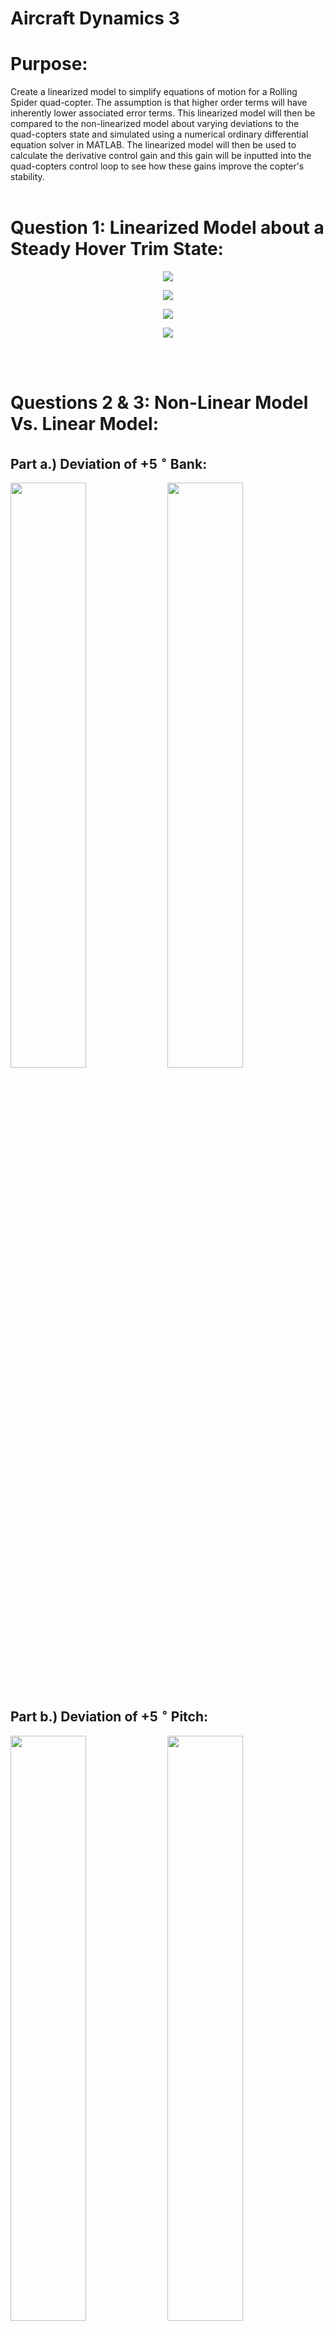 # Aircraft Dynamics 3

# Purpose:
Create a linearized model to simplify equations of motion for a Rolling Spider quad-copter. The assumption is that higher order terms will have inherently lower associated error terms. This linearized model will then be compared to the non-linearized model about varying deviations to the quad-copters state and simulated using a numerical ordinary differential equation solver in MATLAB. The linearized model will then be used to calculate the derivative control gain and this gain will be inputted into the quad-copters control loop to see how these gains improve the copter's stability. 
<br /><br />

# Question 1: Linearized Model about a Steady Hover Trim State:

<p align="center">
  <img src="./Images/Aircrafthw3Page1.jpg" />
</p>

<p align="center">
  <img src="./Images/Aircrafthw3Page2.jpg" />
</p>

<p align="center">
  <img src="./Images/Aircrafthw3Page3.jpg" />
</p>
<p align="center">
  <img src="./Images/Aircrafthw3Page4.jpg" />
</p>

<br /><br />

# Questions 2 & 3: Non-Linear Model Vs. Linear Model:

## Part a.) Deviation of +5 $^{\circ}$ Bank:
<img src="./Images/LvsNLcase1.jpg" width="49%" /> <img src="./Images/Bankvs_T.jpg" width="49%"/>
<br /> <br />

## Part b.) Deviation of +5 $^{\circ}$ Pitch:
<img src="./Images/LvsNLcase2.jpg" width="49%"/>
<img src="./Images/Thetavs_T.jpg" width="49%"/>
<br /> <br />

## Part c.) Deviation of +5 $^{\circ}$ Azimuth:
<img class="two-images" src="./Images/LvsNLcase3.jpg" alt=""/>
<img class="two-images" src="./Images/PsivsT.jpg" alt=""/>
<br /> <br />

## Part d.) Deviation of $+ 0.1 \frac{rad}{s}$ Roll Rate:
<img class="two-images" src="./Images/LvsNLcase4.jpg" alt=""/>
<img class="two-images" src="./Images/RollRateVsTComp.jpg" alt=""/>
<img class="one-image-50p" src="./Images/Bankvs_TCase4.jpg" alt=""/>

<br /> <br />

## Part e.) Deviation of $+ 0.1 \frac{rad}{s}$ Pitch Rate:
<img class="two-images" src="./Images/LvsNLcase5.jpg" alt=""/>
<img class="two-images" src="./Images/PRvsTComp.jpg" alt=""/>
<img class="one-image-50p" src="./Images/PitchvsTCase5.jpg" alt=""/>
<br /> <br />

## Part f.) Deviation of $+ 0.1 \frac{rad}{s}$ Yaw Rate:
<img class="two-images" src="./Images/LvsNLcase6.jpg" alt=""/>
<img class="two-images" src="./Images/YawVsTimeComp.jpg" alt=""/>
<img class="one-image-50p" src="./Images/AzimuthvsTcase6.jpg" alt=""/>
<br /> <br />

## Question 2 Analysis:

After analyzing the plots, the results make sense. The quad copter did not change its position with changes in azimuth or yaw rate, which is what is expected as the copter is in steady hovering flight. Since the body is hovering- the body's z-axis is perpendicular to the ground (the inertial x-y plane). This means that changes in the azimuth and yaw rate only change the attitude and not its position since the forces from both gravity and the motors act in the z axis, where the z-axis doesn't not change orientation. Changes in the pitch rate, roll rate, Bank angle, and Pitch angle, however, do change the orientation of the z-axis. This gives the motors forces acting in the z-axis of the body components in the x and y inertial directions. Where the copter was in steady flight before, this change causes a force in balance as the force of the motors now only has components opposing gravity. With a smaller force acting to oppose gravity the copter descends in the positive D-direction with motion in the - N direction for positive changes in pitch and pitch rate and in the positive E-direction for positive changes in roll rate and bank. This shows how even small perturbations change the condition of the copter in steady hover, meaning a hovering state is unstable.
<br /> <br />

## Question 3 Analysis:
When comparing variations in parameters of the linear model to the non-linear model the similarities are strikingly similar. For all translational cases the trajectories mirrored closely for linear and non-linear models. The variations in the bank, pitch, and azimuth were seen to be nearly identical for all cases. Lastly the angular rates were also nearly identical. The variations seem extreme on the graphs, however this is only due to the scale being in the thousandths of radians per second. Showing there there are small differences, however the linear model is accurate especially for the small deviations that we implemented for our analysis.
<br /> <br />

# Feedback Control:

## Deviation of $+ 0.1 \frac{rad}{s}$ Roll Rate:
<div width="49%" margin-right="5px" display="inline-flex">
<img class="two-images" src="./Images/DistvsRoll.jpg" alt=""/>
<img class="two-images" src="./Images/BankvsT.jpg" alt=""/>

<div width="49%" display="block" margin-left="auto" margin-right="auto" max-width="100%">
<img class="one-image-50p" src="./Images/RollRatevsT.jpg" alt=""/>
<br /> <br />

## Deviation of $+ 0.1 \frac{rad}{s}$ Pitch Rate:
<div width="49%" margin-right="5px" display="inline-flex">
<img class="two-images" src="./Images/distvsPitch.jpg" alt=""/>
<img class="two-images" src="./Images/PitchvsT.jpg" alt=""/>

<div width="49%" display="block" margin-left="auto" margin-right="auto" max-width="100%">
<img class="one-image-50p" src="./Images/PitchRatevT.jpg" alt=""/>
<br /> <br />

## Deviation of $+ 0.1 \frac{rad}{s}$ Yaw Rate:
<div width="49%" margin-right="5px" display="inline-flex">
<img class="two-images" src="./Images/AC_3_3_f.jpg" alt=""/>
<img class="two-images" src="./Images/AzimuthvsT.jpg" alt=""/>

<div width="49%" display="block" margin-left="auto" margin-right="auto" max-width="100%">
<img class="one-image-50p" src="./Images/YawRatevsT.jpg" alt=""/>
<br /> <br />

When a feedback control is implemented on the rotational rates, the trajectory of the cases with deviations in their initial roll and pitch rates reduces drastically. The feedback controls the rate at which the copter rotates, slowing the roll rate to zero in less than 0.2 seconds. This in turn had an effect of correcting the path of the copter so that it changes position much less. For the case where the yaw rate was changed, the copter still did not displace any distance as it stays fixed about its z-axis in body coordinates. The plots of the yaw rate and azimuth as a function of time shows how the control stops its rotation about this body fixed z axis, even though it has no effect on position it still had an effect on the attitude of the copter.
<br /> <br />

## Rotational Motion Comparison:

<div float="left" width="49%" >
<img width="98%" src="./Images/ACHW3Drone1.jpg" alt="" />
<p text-align="center"> With Control Feedback </p>
</div>

<div class=float="left" width="49%" >
<img width="98%" src="./Images/AircraftRotation.jpg" alt="" />
<p text-align="center"> Without Control Feedback </p>
</div>

<div style="clear:left;"></div>

<br /> 
<br />

## Translational Motion Comparison:

<div class=float="left" width="49%" >
<img width="98%" src="./Images/ACHW3Drone2.jpg" alt="" />
<p text-align="center"> With Control Feedback </p>
</div>

<div class=float="left" width="49%" >
<img width="98%" src="./Images/AircraftTranslation.jpg" alt="" />
<p > Without Control Feedback </p>
</div>

<div style="clear:left;"></div>

<br />

As can be seen from the data the rolling spider's flight lasted much longer after the control law was turned off and the derivative control law was turned on. The effect of having the variations in roll rate, pitch rate, and yaw rate controlled by a feedback showed to keep the angular position and angular rates under control for much longer, as the flight time is seen to last near 13 seconds in comparison to the case that did not have the feedback control lasting roughly 8 seconds. It can also be seen that after the complete control law was turned off the derivative control's inputs actually caused the attitude to 'teeter' back and forth for a moment, improving the stability and thus the time of flight. The feedback control did help with longer flight, however, was limited as the it only corrects changes in rates while proportional control is needed to control changes in positions and attitude (directly at least).  